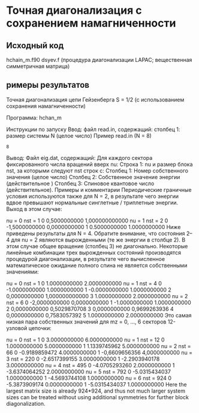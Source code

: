 # Точная диагонализация с сохранением намагниченности

##  Исходный код
hchain_m.f90
dsyev.f (процедура диагонализации LAPAC; вещественная симметричная матрица)

## римеры результатов

Точная диагонализация цепи Гейзенберга S = 1/2
(с использованием сохранения намагниченности)

Программа: hchan_m

Инструкции по запуску
Ввод: файл read.in, содержащий:
столбец 1: размер системы N (целое число)
Пример read.in (N = 8)

    8
Вывод: Файл eig.dat, содержащий:
Для каждого сектора фиксированного числа вращений вверх nu:
Строка 1: nu и размер блока nst, за которыми следуют nst строк с:
Столбец 1: Номер собственного значения (целое число)
Столбец 2: Собственное значение энергии (действительное )
Столбец 3: Спиновое квантовое число (действительное).
Примеры и комментарии
Периодические граничные условия используются также для N = 2, в результате чего энергии вдвое превышают нормальные синглетные / триплетные энергии. Выход в этом случае:

 nu = 0 nst = 1
    0 0,5000000000 1,000000000000
 nu = 1 nst = 2
    0 -1,5000000000 0,0000000000
    1 0.5000000000 1.0000000000
Ниже приведены результаты для N = 4. Обратите внимание, что состояния 2–4 для nu = 2 являются вырожденными (те же энергии в столбце 2). В этом случае общее вращение (столбец 3) не диагонально. Некоторые линейные комбинации трех вырожденных состояний производятся процедурой диагонализации, в результате чего вычисленное математическое ожидание полного спина не является собственными значениями:

 nu = 0 nst = 1
    0 1.0000000000 2.0000000000
 nu = 1 nst = 4
    0 -1.0000000000 1.0000000000
    1 -0.0000000000 1.0000000000
    2 0,0000000000 1,000000000000
    3 1.0000000000 2.0000000000
 nu = 2 nst = 6
    0 -2,0000000000 0,0000000000
    1 -1.0000000000 1.0000000000
    2 0,0000000000 0,5029870708
    3 0,0000000000 0,9699263936
    4 0,0000000000 0,7583057392
    5 1.0000000000 2.0000000000
Это самая низкая пара собственных значений для mz = 0, ..., 6 секторов 12-узловой цепочки:

 nu = 0 nst = 1
    0 3.0000000000 6.0000000000
 nu = 1 nst = 12
    0 1.0000000000 5.0000000000
    1 1.1339745962 5.0000000000
 nu = 2 nst = 66
    0 -0.9189859472 4.0000000000
    1 -0,6609656356 4,0000000000
 nu = 3 nst = 220
    0 -2.6517399155 3.0000000000
    1 -2.2903940178 3.0000000000
 nu = 4 nst = 495
    0 -4.0705293260 2.0000000000
    1     -3.6374064252      2.0000000000
 nu = 5    nst = 792
    0     -5.0315434037      1.0000000000
    1     -4.5693744108      1.0000000000
 nu = 6    nst = 924
    0     -5.3873909174      0.0000000000
    1     -5.0315434037      1.0000000000
Here the largest matrix size is already 924*924, and thus not much larger system sizes can be treated without using additional symmetries for further block diagonalization.